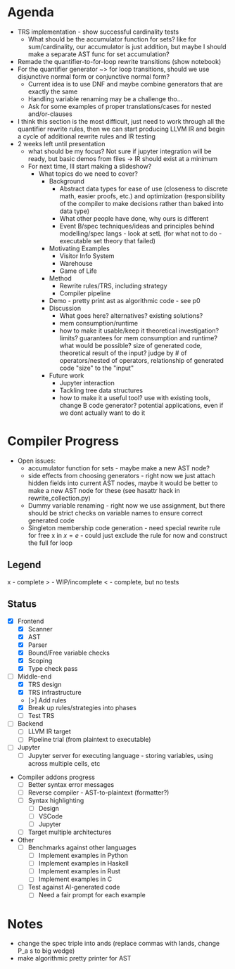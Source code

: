 # Agenda

- TRS implementation - show successful cardinality tests
  - What should be the accumulator function for sets? like for sum/cardinality, our accumulator is just addition, but maybe I should make a separate AST func for set accumulation?
- Remade the quantifier-to-for-loop rewrite transitions (show notebook)
- For the quantifier generator ~> for loop transitions, should we use disjunctive normal form or conjunctive normal form?
  - Current idea is to use DNF and maybe combine generators that are exactly the same
  - Handling variable renaming may be a challenge tho...
  - Ask for some examples of proper translations/cases for nested and/or-clauses
- I think this section is the most difficult, just need to work through all the quantifier rewrite rules, then we can start producing LLVM IR and begin a cycle of additional rewrite rules and IR testing
- 2 weeks left until presentation
  - what should be my focus? Not sure if jupyter integration will be ready, but basic demos from files -> IR should exist at a minimum
  - For next time, Ill start making a slideshow?
    - What topics do we need to cover?
      - Background
        - Abstract data types for ease of use (closeness to discrete math, easier proofs, etc.) and optimization (responsibility of the compiler to make decisions rather than baked into data type)
        - What other people have done, why ours is different
        - Event B/spec techniques/ideas and principles behind modelling/spec langs - look at setL (for what not to do - executable set theory that failed)
      - Motivating Examples
        - Visitor Info System
        - Warehouse
        - Game of Life
      - Method
        - Rewrite rules/TRS, including strategy
        - Compiler pipeline
      - Demo - pretty print ast as algorithmic code - see p0
      - Discussion
        - What goes here? alternatives? existing solutions?
        - mem consumption/runtime
        - how to make it usable/keep it theoretical investigation? limits? guarantees for mem consumption and runtime? what would be possible? size of generated code, theoretical result of the input? judge by # of operators/nested of operators, relationship of generated code "size" to the "input"
      - Future work
        - Jupyter interaction
        - Tackling tree data structures
        - how to make it a useful tool? use with existing tools, change B code generator? potential applications, even if we dont actually want to do it

# Compiler Progress

- Open issues:
  - accumulator function for sets - maybe make a new AST node?
  - side effects from choosing generators - right now we just attach hidden fields into current AST nodes, maybe it would be better to make a new AST node for these (see hasattr hack in rewrite_collection.py)
  - Dummy variable renaming - right now we use assignment, but there should be strict checks on variable names to ensure correct generated code
  - Singleton membership code generation - need special rewrite rule for free x in $x = e$ - could just exclude the rule for now and construct the full for loop

## Legend

x - complete
\> - WIP/incomplete
< - complete, but no tests

## Status

- [x] Frontend
  - [x] Scanner
  - [x] AST
  - [x] Parser
  - [x] Bound/Free variable checks
  - [x] Scoping
  - [x] Type check pass
- [ ] Middle-end
  - [x] TRS design
  - [x] TRS infrastructure
  - [>] Add rules
  - [x] Break up rules/strategies into phases
  - [ ] Test TRS
- [ ] Backend
  - [ ] LLVM IR target
  - [ ] Pipeline trial (from plaintext to executable)
- [ ] Jupyter
  - [ ] Jupyter server for executing language - storing variables, using across multiple cells, etc
- Compiler addons progress
  - [ ] Better syntax error messages
  - [ ] Reverse compiler - AST-to-plaintext (formatter?)
  - [ ] Syntax highlighting
    - [ ] Design
    - [ ] VSCode
    - [ ] Jupyter
  - [ ] Target multiple architectures
- Other
  - [ ] Benchmarks against other languages
    - [ ] Implement examples in Python
    - [ ] Implement examples in Haskell
    - [ ] Implement examples in Rust
    - [ ] Implement examples in C
  - [ ] Test against AI-generated code
    - [ ] Need a fair prompt for each example

# Notes

- change the spec triple into ands (replace commas with lands, change P_a s to big wedge)
- make algorithmic pretty printer for AST
